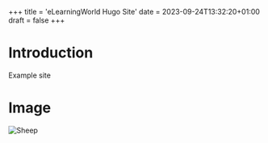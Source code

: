 +++
title = 'eLearningWorld Hugo Site'
date = 2023-09-24T13:32:20+01:00
draft = false
+++

# Introduction

Example site

# Image
![Sheep](sheep.jpg)